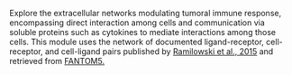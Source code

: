 Explore the extracellular networks modulating tumoral immune response,
encompassing direct interaction among cells and communication via soluble proteins such as cytokines to mediate interactions among those cells.
This module uses the network of documented ligand-receptor, cell-receptor, and cell-ligand pairs published by [Ramilowski et al., 2015](https://www.nature.com/articles/ncomms8866)
 and retrieved from
[FANTOM5.](http://fantom.gsc.riken.jp/5/suppl/Ramilowski_et_al_2015/)


